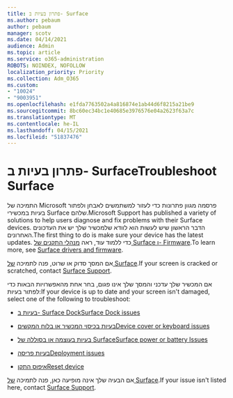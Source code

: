 ```yaml
---
title: פתרון בעיות ב- Surface
ms.author: pebaum
author: pebaum
manager: scotv
ms.date: 04/14/2021
audience: Admin
ms.topic: article
ms.service: o365-administration
ROBOTS: NOINDEX, NOFOLLOW
localization_priority: Priority
ms.collection: Adm_O365
ms.custom:
- "10024"
- "9003951"
ms.openlocfilehash: e1fda7763502a4a816874e1ab44d6f8215a21be9
ms.sourcegitcommit: 8bc60ec34bc1e40685e3976576e04a2623f63a7c
ms.translationtype: MT
ms.contentlocale: he-IL
ms.lasthandoff: 04/15/2021
ms.locfileid: "51837476"
---
```

# <a name="troubleshoot-surface"></a><span data-ttu-id="c5d86-102">פתרון בעיות ב- Surface</span><span class="sxs-lookup"><span data-stu-id="c5d86-102">Troubleshoot Surface</span></span>

<span data-ttu-id="c5d86-103">התמיכה של Microsoft פרסמה מגוון פתרונות כדי לעזור למשתמשים לאבחן ולפתור בעיות במכשירי Surface שלהם.</span><span class="sxs-lookup"><span data-stu-id="c5d86-103">Microsoft Support has published a variety of solutions to help users diagnose and fix problems with their Surface devices.</span></span> <span data-ttu-id="c5d86-104">הדבר הראשון שיש לעשות הוא לוודא שלמכשיר שלך יש את העדכונים האחרונים.</span><span class="sxs-lookup"><span data-stu-id="c5d86-104">The first thing to do is make sure your device has the latest updates.</span></span> <span data-ttu-id="c5d86-105">כדי ללמוד עוד, ראה [מנהלי התקנים של Surface ו- Firmware](https://docs.microsoft.com/surface/support-solutions-surface#surface-drivers-and-firmware).</span><span class="sxs-lookup"><span data-stu-id="c5d86-105">To learn more, see [Surface drivers and firmware](https://docs.microsoft.com/surface/support-solutions-surface#surface-drivers-and-firmware).</span></span>

<span data-ttu-id="c5d86-106">אם המסך סדוק או שרוט, פנה לתמיכה [של Surface](https://docs.microsoft.com/surface/contact-surface-support?tabs=online).</span><span class="sxs-lookup"><span data-stu-id="c5d86-106">If your screen is cracked or scratched, contact [Surface Support](https://docs.microsoft.com/surface/contact-surface-support?tabs=online).</span></span>

<span data-ttu-id="c5d86-107">אם המכשיר שלך עדכני והמסך שלך אינו פגום, בחר אחת מהאפשרויות הבאות כדי לפתור בעיות:</span><span class="sxs-lookup"><span data-stu-id="c5d86-107">If your device is up to date and your screen isn't damaged, select one of the following to troubleshoot:</span></span>
 
- [<span data-ttu-id="c5d86-108">בעיות ב- Surface Dock</span><span class="sxs-lookup"><span data-stu-id="c5d86-108">Surface Dock issues</span></span>](https://docs.microsoft.com/surface/support-solutions-surface#surface-dock-issues)
 
- [<span data-ttu-id="c5d86-109">בעיות בכיסוי המכשיר או בלוח המקשים</span><span class="sxs-lookup"><span data-stu-id="c5d86-109">Device cover or keyboard issues</span></span>](https://support.microsoft.com/sbs/surface/troubleshoot-your-surface-type-cover-or-keyboard-5b7ed1a7-bedd-5164-94a7-87f8e95df3fe?)
 
- [<span data-ttu-id="c5d86-110">בעיות בעוצמה או בסוללה של Surface</span><span class="sxs-lookup"><span data-stu-id="c5d86-110">Surface power or battery Issues</span></span>](https://docs.microsoft.com/surface/support-solutions-surface#surface-power-or-battery-issues)
 
- [<span data-ttu-id="c5d86-111">בעיות פריסה</span><span class="sxs-lookup"><span data-stu-id="c5d86-111">Deployment issues</span></span>](https://docs.microsoft.com/surface/support-solutions-surface#deployment-issues)
 
- [<span data-ttu-id="c5d86-112">איפוס התקן</span><span class="sxs-lookup"><span data-stu-id="c5d86-112">Reset device</span></span>](https://docs.microsoft.com/surface/support-solutions-surface#reset-device)

<span data-ttu-id="c5d86-113">אם הבעיה שלך אינה מופיעה כאן, פנה לתמיכה [של Surface](https://docs.microsoft.com/surface/contact-surface-support?tabs=online).</span><span class="sxs-lookup"><span data-stu-id="c5d86-113">If your issue isn't listed here, contact [Surface Support](https://docs.microsoft.com/surface/contact-surface-support?tabs=online).</span></span>

